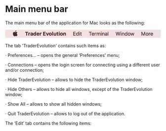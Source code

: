 # Main menu bar

The main menu bar of the application for Mac looks as the following:

![](../../.gitbook/assets/main-menu-bar-add.png)


The tab 'TraderEvolution' contains such items as:



·         Preferences… – opens the general ‘Preferences’ menu;

·         Connections – opens the login screen for connecting using a different user and/or connection;

·         Hide TraderEvolution – allows to hide the TraderEvolution window;

·         Hide Others – allows to hide all windows, except of the TraderEvolution window;

·         Show All – allows to show all hidden windows;

·         Quit TraderEvolution – allows to log out of the application.

The ‘Edit’ tab contains the following items:

